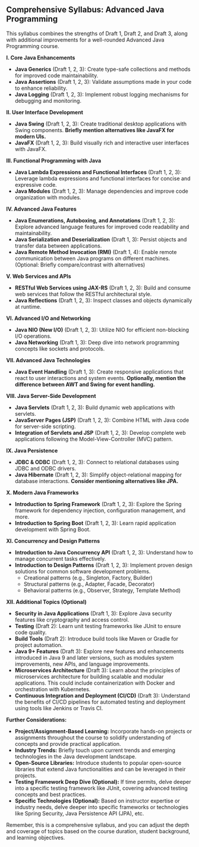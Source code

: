 ## Comprehensive Syllabus: Advanced Java Programming

This syllabus combines the strengths of Draft 1, Draft 2, and Draft 3, along with additional improvements for a well-rounded Advanced Java Programming course.

**I. Core Java Enhancements**

* **Java Generics** (Draft 1, 2, 3):  Create type-safe collections and methods for improved code maintainability.
* **Java Assertions** (Draft 1, 2, 3):  Validate assumptions made in your code to enhance reliability.
* **Java Logging** (Draft 1, 2, 3):  Implement robust logging mechanisms for debugging and monitoring.

**II. User Interface Development**

* **Java Swing** (Draft 1, 2, 3):  Create traditional desktop applications with Swing components.  **Briefly mention alternatives like JavaFX for modern UIs.**
* **JavaFX** (Draft 1, 2, 3):   Build visually rich and interactive user interfaces with JavaFX.

**III. Functional Programming with Java**

* **Java Lambda Expressions and Functional Interfaces** (Draft 1, 2, 3):  Leverage lambda expressions and functional interfaces for concise and expressive code.
* **Java Modules** (Draft 1, 2, 3):  Manage dependencies and improve code organization with modules.

**IV. Advanced Java Features**

* **Java Enumerations, Autoboxing, and Annotations** (Draft 1, 2, 3):  Explore advanced language features for improved code readability and maintainability.
* **Java Serialization and Deserialization** (Draft 1, 3):  Persist objects and transfer data between applications.
* **Java Remote Method Invocation (RMI)** (Draft 1, 4):  Enable remote communication between Java programs on different machines.  (Optional: Briefly compare/contrast with alternatives) 

**V. Web Services and APIs**

* **RESTful Web Services using JAX-RS** (Draft 1, 2, 3):  Build and consume web services that follow the RESTful architectural style.
* **Java Reflections** (Draft 1, 2, 3):   Inspect classes and objects dynamically at runtime.

**VI. Advanced I/O and Networking**

* **Java NIO (New I/O)** (Draft 1, 2, 3):  Utilize NIO for efficient non-blocking I/O operations.
* **Java Networking** (Draft 1, 3):  Deep dive into network programming concepts like sockets and protocols.

**VII. Advanced Java Technologies**

* **Java Event Handling** (Draft 1, 3):  Create responsive applications that react to user interactions and system events. **Optionally, mention the difference between AWT and Swing for event handling.**

**VIII. Java Server-Side Development**

* **Java Servlets** (Draft 1, 2, 3):  Build dynamic web applications with servlets.
* **JavaServer Pages (JSP)** (Draft 1, 2, 3):  Combine HTML with Java code for server-side scripting.
* **Integration of Servlets and JSP** (Draft 1, 2, 3):  Develop complete web applications following the Model-View-Controller (MVC) pattern.

**IX. Java Persistence**

* **JDBC & ODBC** (Draft 1, 2, 3):  Connect to relational databases using JDBC and ODBC drivers.
* **Java Hibernate** (Draft 1, 2, 3):  Simplify object-relational mapping for database interactions. **Consider mentioning alternatives like JPA.**  

**X. Modern Java Frameworks**

* **Introduction to Spring Framework** (Draft 1, 2, 3):  Explore the Spring framework for dependency injection, configuration management, and more.
* **Introduction to Spring Boot** (Draft 1, 2, 3):  Learn rapid application development with Spring Boot.

**XI. Concurrency and Design Patterns**

* **Introduction to Java Concurrency API** (Draft 1, 2, 3):  Understand how to manage concurrent tasks effectively.
* **Introduction to Design Patterns** (Draft 1, 2, 3):  Implement proven design solutions for common software development problems.
    * Creational patterns (e.g., Singleton, Factory, Builder)
    * Structural patterns (e.g., Adapter, Facade, Decorator)
    * Behavioral patterns (e.g., Observer, Strategy, Template Method)

**XII. Additional Topics (Optional)**

* **Security in Java Applications** (Draft 1, 3):  Explore Java security features like cryptography and access control.
* **Testing** (Draft 2):  Learn unit testing frameworks like JUnit to ensure code quality.
* **Build Tools** (Draft 2):  Introduce build tools like Maven or Gradle for project automation.
* **Java 9+ Features** (Draft 3):  Explore new features and enhancements introduced in Java 9 and later versions, such as modules system improvements, new APIs, and language improvements.
* **Microservices Architecture** (Draft 3):  Learn about the principles of microservices architecture for building scalable and modular applications. This could include containerization with Docker and orchestration with Kubernetes.
* **Continuous Integration and Deployment (CI/CD)** (Draft 3):  Understand the benefits of CI/CD pipelines for automated testing and deployment using tools like Jenkins or Travis CI.

**Further Considerations:**

* **Project/Assignment-Based Learning:**  Incorporate hands-on projects or assignments throughout the course to solidify understanding of concepts and provide practical application. 
* **Industry Trends:** Briefly touch upon current trends and emerging technologies in the Java development landscape.
* **Open-Source Libraries:**  Introduce students to popular open-source libraries that extend Java functionalities and can be leveraged in their projects.
* **Testing Framework Deep Dive (Optional):**  If time permits, delve deeper into a specific testing framework like JUnit, covering advanced testing concepts and best practices.
* **Specific Technologies (Optional):**  Based on instructor expertise or industry needs, delve deeper into specific frameworks or technologies like Spring Security, Java Persistence API (JPA), etc.

Remember, this is a comprehensive syllabus, and you can adjust the depth and coverage of topics based on the course duration, student background, and learning objectives.
